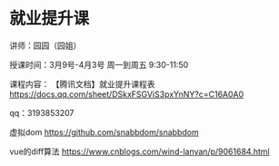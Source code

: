 # 就业提升课

讲师：园园（园姐）

授课时间：3月9号-4月3号   周一到周五    9:30-11:50

课程内容：
【腾讯文档】就业提升课程表
https://docs.qq.com/sheet/DSkxFSGViS3pxYnNY?c=C16A0A0

qq：3193853207




虚拟dom
https://github.com/snabbdom/snabbdom

vue的diff算法
https://www.cnblogs.com/wind-lanyan/p/9061684.html

